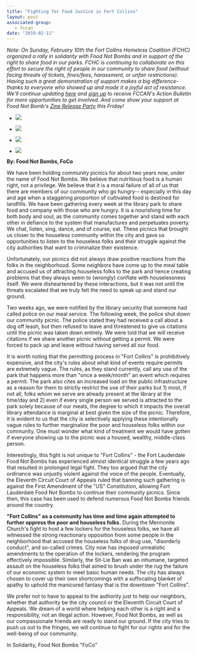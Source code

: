 ```yaml
---
title: "Fighting for Food Justice in Fort Collins"
layout: post
associated-group:
   - fccan
date: "2019-02-11"
---
```


_Note: On Sunday, February 10th the Fort Collins Homeless Coalition (FCHC) organized a rally in solidarity with Food Not Bombs and in support of the right to share food in our parks. FCHC is continuing to collaborate on this effort to secure the right of people in our community to share food (without facing threats of tickets, fines/fees, harassment, or unfair restrictions). Having such a great demonstration of support makes a big difference- thanks to everyone who showed up and made it a joyful act of resistance. We'll continue updating_ [_here_](https://www.facebook.com/Fort-Collins-Homeless-Coalition-1712200239071528/) _and_ [_sign up_](http://fccan.org/take-action/) _to receive FCCAN's Action Bulletin for more opportunities to get involved. And come show your support at Food Not Bomb's [Zine Release Party](https://www.facebook.com/events/2280854755344353/) this Friday!_

  

- ![](media/2377972168502761601-1-576x1024.jpg)
    
- ![](media/3318050542002672982-1024x576.jpg)
    
- ![](media/7468069210585484604-1-576x1024.jpg)
    
- ![](media/1869724602467811486-576x1024.jpg)
    

**By: Food Not Bombs, FoCo**

We have been holding community picnics for about two years now, under the name of Food Not Bombs. We believe that nutritious food is a human right, not a privilege. We believe that it is a moral failure of all of us that there are members of our community who go hungry-- especially in this day and age when a staggering proportion of cultivated food is destined for landfills. We have been gathering every week at the library park to share food and company with those who are hungry. It is a nourishing time for both body and soul, as the community comes together and stand with each other in defiance to the system that manufactures and perpetuates poverty. We chat, listen, sing, dance, and of course, eat. These picnics that brought us closer to the houseless community within the city and gave us opportunities to listen to the houseless folks and their struggle against the city authorities that want to criminalize their existence.

Unfortunately, our picnics did not always draw positive reactions from the folks in the neighborhood. Some neighbors have come up to the meal table and accused us of attracting houseless folks to the park and hence creating problems that they always seem to (wrongly) conflate with houselessness itself. We were disheartened by these interactions, but it was not until the threats escalated that we truly felt the need to speak up and stand our ground.

Two weeks ago, we were notified by the library security that someone had called police on our meal service. The following week, the police shut down our community picnic. The police stated they had received a call about a dog off leash, but then refused to leave and threatened to give us citations until the picnic was taken down entirely. We were told that we will receive citations if we share another picnic without getting a permit. We were forced to pack up and leave without having served all our food.  

It is worth noting that the permitting process in "Fort Collins" is prohibitively expensive, and the city's rules about what kind of events require permits are extremely vague. The rules, as they stand currently, call any use of the park that happens more than "once a week/month" an event which requires a permit. The park also cites an increased load on the public infrastructure as a reason for them to strictly restrict the use of their parks but 1) most, if not all, folks whom we serve are already present at the library at the time/day and 2) even if every single person we served is attracted to the park solely because of our meals, the degree to which it impacts the overall library attendance is marginal at best given the size of the picnic. Therefore, it is evident to us that the city is selectively applying these intentionally vague rules to further marginalize the poor and houseless folks within our community. One must wonder what kind of treatment we would have gotten if everyone showing up to the picnic was a housed, wealthy, middle-class person.  

Interestingly, this fight is not unique to "Fort Collins" - the Fort Lauderdale Food Not Bombs has experienced almost identical struggle a few years ago that resulted in prolonged legal fight. They too argued that the city ordinance was unjustly violent against the voice of the people. Eventually, the Eleventh Circuit Court of Appeals ruled that banning such gathering is against the First Amendment of the "US" Constitution, allowing Fort Lauderdale Food Not Bombs to continue their community picnics. Since then, this case has been used to defend numerous Food Not Bombs friends around the country.  

**"Fort Collins" as a community has time and time again attempted to further oppress the poor and houseless folks.** During the Mennonite Church's fight to host a few lockers for the houseless folks, we have all witnessed the strong reactionary opposition from some people in the neighborhood that accused the houseless folks of drug use, "disorderly conduct", and so-called crimes. City now has imposed unrealistic amendments to the operation of the lockers, rendering the program effectively impossible. Similarly, the Sit-Lie Ban was an inhumane, targeted assault on the houseless folks that aimed to brush under the rug the failure of our economic system to meet basic human needs. The city has always chosen to cover up their own shortcomings with a suffocating blanket of apathy to uphold the manicured fantasy that is the downtown "Fort Collins".  

We prefer not to have to appeal to the authority just to help our neighbors, whether that authority be the city council or the Eleventh Circuit Court of Appeals. We dream of a world where helping each other is a right and a responsibility, not an illegal action. However, Food Not Bombs, as well as our compassionate friends are ready to stand our ground. If the city tries to push us out to the fringes, we will continue to fight for our rights and for the well-being of our community.  

In Solidarity, Food Not Bombs "FoCo"
